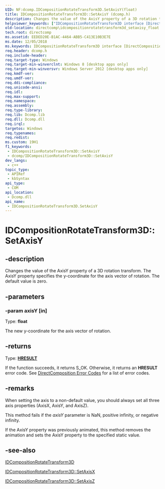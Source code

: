 ```yaml
---
UID: NF:dcomp.IDCompositionRotateTransform3D.SetAxisY(float)
title: IDCompositionRotateTransform3D::SetAxisY (dcomp.h)
description: Changes the value of the AxisY property of a 3D rotation transform. The AxisY property specifies the y-coordinate for the axis vector of rotation. The default value is zero.
helpviewer_keywords: ["IDCompositionRotateTransform3D interface [DirectComposition]","SetAxisY method","IDCompositionRotateTransform3D.SetAxisY","IDCompositionRotateTransform3D::SetAxisY","IDCompositionRotateTransform3D::SetAxisY(float)","SetAxisY","SetAxisY method [DirectComposition]","SetAxisY method [DirectComposition]","IDCompositionRotateTransform3D interface","dcomp/IDCompositionRotateTransform3D::SetAxisY","directcomp.idcompositionrotatetransform3d_setaxisy_float"]
old-location: directcomp\idcompositionrotatetransform3d_setaxisy_float.htm
tech.root: directcomp
ms.assetid: EEDED20E-B1AC-4464-ABB5-C413E10B3E7E
ms.date: 12/05/2018
ms.keywords: IDCompositionRotateTransform3D interface [DirectComposition],SetAxisY method, IDCompositionRotateTransform3D.SetAxisY, IDCompositionRotateTransform3D::SetAxisY, IDCompositionRotateTransform3D::SetAxisY(float), SetAxisY, SetAxisY method [DirectComposition], SetAxisY method [DirectComposition],IDCompositionRotateTransform3D interface, dcomp/IDCompositionRotateTransform3D::SetAxisY, directcomp.idcompositionrotatetransform3d_setaxisy_float
req.header: dcomp.h
req.include-header: 
req.target-type: Windows
req.target-min-winverclnt: Windows 8 [desktop apps only]
req.target-min-winversvr: Windows Server 2012 [desktop apps only]
req.kmdf-ver: 
req.umdf-ver: 
req.ddi-compliance: 
req.unicode-ansi: 
req.idl: 
req.max-support: 
req.namespace: 
req.assembly: 
req.type-library: 
req.lib: Dcomp.lib
req.dll: Dcomp.dll
req.irql: 
targetos: Windows
req.typenames: 
req.redist: 
ms.custom: 19H1
f1_keywords:
 - IDCompositionRotateTransform3D::SetAxisY
 - dcomp/IDCompositionRotateTransform3D::SetAxisY
dev_langs:
 - c++
topic_type:
 - APIRef
 - kbSyntax
api_type:
 - COM
api_location:
 - Dcomp.dll
api_name:
 - IDCompositionRotateTransform3D.SetAxisY
---
```


# IDCompositionRotateTransform3D::SetAxisY


## -description

Changes the value of the AxisY property of a 3D rotation transform. The AxisY property specifies the y-coordinate for the axis vector of rotation.  The default value is zero.

## -parameters

### -param axisY [in]

Type: <b>float</b>

The new y-coordinate for the axis vector of rotation.

## -returns

Type: <b><a href="https://docs.microsoft.com/windows/desktop/WinProg/windows-data-types">HRESULT</a></b>

If the function succeeds, it returns S_OK. Otherwise, it returns an <b>HRESULT</b> error code. See <a href="https://docs.microsoft.com/windows/desktop/directcomp/directcomposition-error-codes">DirectComposition Error Codes</a>  for a list of error codes.

## -remarks

When setting the axis to a non-default value, you should always set all three axis properties (AxisX, AxisY, and AxisZ).

This method fails if the <i>axisY</i> parameter is NaN, positive infinity, or negative infinity.



If the AxisY property was previously animated, this method removes the animation and sets the AxisY property to the specified static value.

## -see-also

<a href="https://docs.microsoft.com/windows/desktop/api/dcomp/nn-dcomp-idcompositionrotatetransform3d">IDCompositionRotateTransform3D</a>



<a href="/windows/win32/api/dcomp/nf-dcomp-idcompositionrotatetransform3d-setaxisx(float)">IDCompositionRotateTransform3D::SetAxisX</a>



<a href="/windows/win32/api/dcomp/nf-dcomp-idcompositionrotatetransform3d-setaxisz(float)">IDCompositionRotateTransform3D::SetAxisZ</a>

